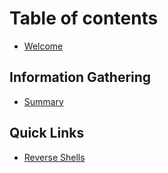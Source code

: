 # Table of contents

* [Welcome](README.md)

## Information Gathering

* [Summary](information-gathering/summary.md)

## Quick Links

* [Reverse Shells](quick-links/reverse-shells.md)

